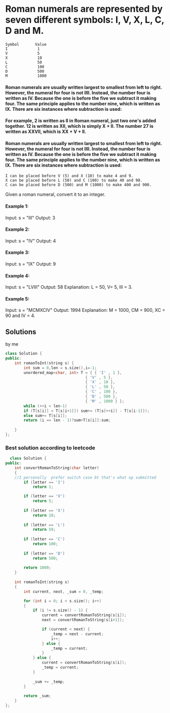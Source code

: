 
# Roman numerals are represented by seven different symbols: I, V, X, L, C, D and M.
```
Symbol       Value
I             1
V             5
X             10
L             50
C             100
D             500
M             1000
```
#### Roman numerals are usually written largest to smallest from left to right. However, the numeral for four is not IIII. Instead, the number four is written as IV. Because the one is before the five we subtract it making four. The same principle applies to the number nine, which is written as IX. There are six instances where subtraction is used:
#### For example, 2 is written as II in Roman numeral, just two one's added together. 12 is written as XII, which is simply X + II. The number 27 is written as XXVII, which is XX + V + II.
#### Roman numerals are usually written largest to smallest from left to right. However, the numeral for four is not IIII. Instead, the number four is written as IV. Because the one is before the five we subtract it making four. The same principle applies to the number nine, which is written as IX. There are six instances where subtraction is used:

    I can be placed before V (5) and X (10) to make 4 and 9. 
    X can be placed before L (50) and C (100) to make 40 and 90. 
    C can be placed before D (500) and M (1000) to make 400 and 900.

Given a roman numeral, convert it to an integer.

 

#### Example 1:

Input: s = "III"
Output: 3

#### Example 2:

Input: s = "IV"
Output: 4

#### Example 3:

Input: s = "IX"
Output: 9

#### Example 4:

Input: s = "LVIII"
Output: 58
Explanation: L = 50, V= 5, III = 3.

#### Example 5:

Input: s = "MCMXCIV"
Output: 1994
Explanation: M = 1000, CM = 900, XC = 90 and IV = 4.

## Solutions
by me 
```cpp
class Solution {
public:
    int romanToInt(string s) {
        int sum = 0,len = s.size(),i=-1;
        unordered_map<char, int> T = { { 'I' , 1 },
                                   { 'V' , 5 },
                                   { 'X' , 10 },
                                   { 'L' , 50 },
                                   { 'C' , 100 },
                                   { 'D' , 500 },
                                   { 'M' , 1000 } };
        while (++i < len-1)
        if (T[s[i]] < T[s[i+1]]) sum+= (T[s[++i]] - T[s[i-1]]);
        else sum+= T[s[i]];
        return (i == len - 1)?sum+T[s[i]]:sum;
        
    }
};
```
### Best solution according to leetcode
```cpp
  class Solution {
public:
    int convertRomanToString(char letter)
    {
    //I personally  prefer switch case bt that's what op submitted 
        if (letter == 'I')
            return 1;

        if (letter == 'V')
            return 5;
        
        if (letter == 'X')
            return 10;
        
        if (letter == 'L')
            return 50;
        
        if (letter == 'C')
            return 100;
        
        if (letter == 'D')
            return 500;
        
        return 1000;
    }
    
    int romanToInt(string s)
    {
        int current, next, _sum = 0, _temp;

        for (int i = 0; i < s.size(); i++)
        {
            if (i != s.size() - 1) {
                current = convertRomanToString(s[i]); 
                next = convertRomanToString(s[i+1]); 

                if (current < next) {
                    _temp = next - current;
                    i++;
                } else {
                    _temp = current;
                }
            } else {
                current = convertRomanToString(s[i]); 
                _temp = current;
            }
            
            _sum += _temp;
        }
        
        return _sum;
    }
};
```
